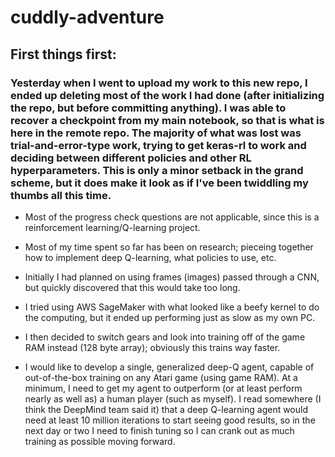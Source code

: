 # cuddly-adventure

## First things first:
### Yesterday when I went to upload my work to this new repo, I ended up deleting most of the work I had done (after initializing the repo, but before committing anything). I was able to recover a checkpoint from my main notebook, so that is what is here in the remote repo. The majority of what was lost was trial-and-error-type work, trying to get keras-rl to work and deciding between different policies and other RL hyperparameters. This is only a minor setback in the grand scheme, but it does make it look as if I've been twiddling my thumbs all this time.


- Most of the progress check questions are not applicable, since this is a reinforcement learning/Q-learning project.

- Most of my time spent so far has been on research; pieceing together how to implement deep Q-learning, what policies to use, etc.

- Initially I had planned on using frames (images) passed through a CNN, but quickly discovered that this would take too long.

- I tried using AWS SageMaker with what looked like a beefy kernel to do the computing, but it ended up performing just as slow as my own PC.

- I then decided to switch gears and look into training off of the game RAM instead (128 byte array); obviously this trains way faster.

- I would like to develop a single, generalized deep-Q agent, capable of out-of-the-box training on any Atari game (using game RAM). At a minimum, I need to get my agent to outperform (or at least perform nearly as well as) a human player (such as myself). I read somewhere (I think the DeepMind team said it) that a deep Q-learning agent would need at least 10 million iterations to start seeing good results, so in the next day or two I need to finish tuning so I can crank out as much training as possible moving forward.
